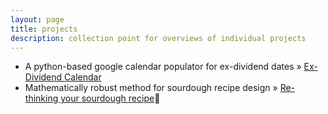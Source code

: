 ```yaml
---
layout: page
title: projects
description: collection point for overviews of individual projects
---
```


<ul class="posts">
    <li><span>A python-based google calendar populator for ex-dividend dates</span> &raquo; <a href="https://mag06.github.io/pages/dividend_calendar.html" target="_blank">Ex-Dividend Calendar</a><span class="glyphicon glyphicon-new-window"></span></li>
    <li><span>Mathematically robust method for sourdough recipe design</span> &raquo; <a href="https://mag06.github.io/pages/sourdough.html" target="_blank">Re-thinking your sourdough recipe</a><span class="glyphicon">&#xe164;</span></li>
</ul>




